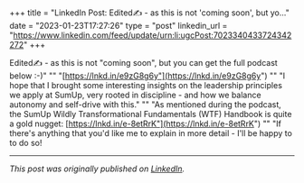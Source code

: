 +++
title = "LinkedIn Post: Edited✍️ - as this is not 'coming soon', but yo..."
date = "2023-01-23T17:27:26"
type = "post"
linkedin_url = "https://www.linkedin.com/feed/update/urn:li:ugcPost:7023340433724342272"
+++

Edited✍️ - as this is not "coming soon", but you can get the full podcast below :-)"
""
"[https://lnkd.in/e9zG8g6y"](https://lnkd.in/e9zG8g6y")
""
"I hope that I brought some interesting insights on the leadership principles we apply at SumUp, very rooted in discipline - and how we balance autonomy and self-drive with this."
""
"As mentioned during the podcast, the SumUp Wildly Transformational Fundamentals (WTF) Handbook is quite a gold nugget: [https://lnkd.in/e-8etRrK"](https://lnkd.in/e-8etRrK")
""
"If there's anything that you'd like me to explain in more detail - I'll be happy to to do so!

---

*This post was originally published on [LinkedIn](https://www.linkedin.com/in/adrianmoreno/recent-activity/all/).*